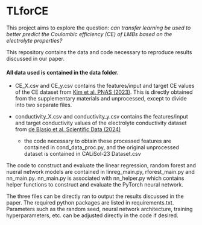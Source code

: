 # TLforCE

This project aims to explore the question: *can transfer learning be used to better predict the Coulombic efficiency (CE) of LMBs based on the electrolyte properties?*

This repository contains the data and code necessary to reproduce results discussed in our paper.

#### All data used is contained in the data folder. 
* CE_X.csv and CE_y.csv contains the features/input and target CE values of the CE dataset from [Kim et al. PNAS (2023)](https://www.pnas.org/doi/10.1073/pnas.2214357120). This is directly obtained from the supplementary materials and unprocessed, except to divide into two separate files.

* conductivity_X.csv and conductivity_y.csv contains the features/input and target conductivity values of the electrolyte conductivity dataset from [de Blasio et al. Scientific Data (2024)](https://www.nature.com/articles/s41597-024-03575-8)
    * the code necessary to obtain these processed features are contained in cond_data_proc.py, and the original unprocessed dataset is contained in CALiSol-23 Dataset.csv

The code to construct and evaluate the linear regression, random forest and nueral network models are contained in linreg_main.py, rforest_main.py and nn_main.py. nn_main.py is associated with nn_helper.py which contains helper functions to construct and evaluate the PyTorch neural network.

The three files can be directly ran to output the results discussed in the paper. The required python packages are listed in requirements.txt. Parameters such as the random seed, neural network architecture, training hyperparameters, etc. can be adjusted directly in the code if desired.


